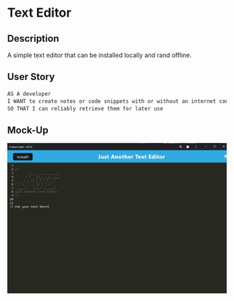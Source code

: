 # Text Editor

## Description

A simple text editor that can be installed locally and rand offline.

## User Story

```md
AS A developer
I WANT to create notes or code snippets with or without an internet connection
SO THAT I can reliably retrieve them for later use
```

## Mock-Up
![Mock up of the image deployed](./client/images/jate.PNG)

